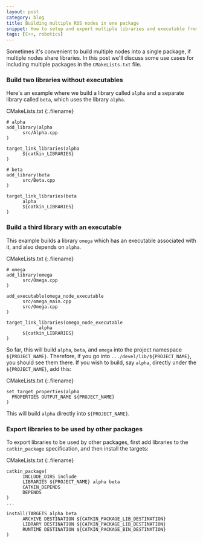 ```yaml
---
layout: post
category: blog
title: Building multiple ROS nodes in one package
snippet: How to setup and export multiple libraries and executable from one package
tags: [C++, robotics]
---
```


Sometimes it's convenient to build multiple nodes into a single package, if multiple nodes share libraries. In this post we'll discuss some use cases for including multiple packages in the `CMakeLists.txt` file.

### Build two libraries without executables
Here's an example where we build a library called `alpha` and a separate library called `beta`, which uses the library `alpha`.

CMakeLists.txt
{:.filename}
```
# alpha
add_library(alpha
      src/Alpha.cpp
)

target_link_libraries(alpha
      ${catkin_LIBRARIES}
)

# beta
add_library(beta
      src/Beta.cpp
)

target_link_libraries(beta
      alpha
      ${catkin_LIBRARIES}
)
```

### Build a third library with an executable
This example builds a library `omega` which has an executable associated with it, and also depends on `alpha`.

CMakeLists.txt
{:.filename}
```
# omega
add_library(omega
      src/Omega.cpp
)

add_executable(omega_node_executable
      src/omega_main.cpp
      src/Omega.cpp
)

target_link_libraries(omega_node_executable
			alpha
      ${catkin_LIBRARIES}
)
```

So far, this will build `alpha`, `beta`, and `omega` into the project namespace `${PROJECT_NAME}`. Therefore, if you go into `.../devel/lib/${PROJECT_NAME}`, you should see them there. If you wish to build, say `alpha`, directly under the `${PROJECT_NAME}`, add this:

CMakeLists.txt
{:.filename}
```
set_target_properties(alpha
  PROPERTIES OUTPUT_NAME ${PROJECT_NAME}
)
```
This will build `alpha` directly into `${PROJECT_NAME}`.

### Export libraries to be used by other packages
To export libraries to be used by other packages, first add libraries to the `catkin_package` specification, and then install the targets:

CMakeLists.txt
{:.filename}
```
catkin_package(
      INCLUDE_DIRS include
      LIBRARIES ${PROJECT_NAME} alpha beta
      CATKIN_DEPENDS
      DEPENDS
)
...

install(TARGETS alpha beta
      ARCHIVE DESTINATION ${CATKIN_PACKAGE_LIB_DESTINATION}
      LIBRARY DESTINATION ${CATKIN_PACKAGE_LIB_DESTINATION}
      RUNTIME DESTINATION ${CATKIN_PACKAGE_BIN_DESTINATION}
)
```
